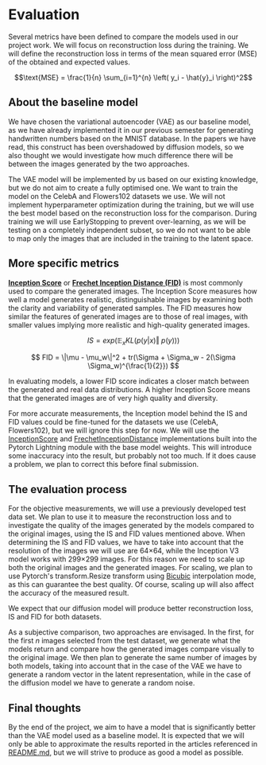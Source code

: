 # Evaluation

Several metrics have been defined to compare the models used in our project work. We will focus on reconstruction loss during the training. We will define the reconstruction loss in terms of the mean squared error (MSE) of the obtained and expected values.

$$\text{MSE} = \frac{1}{n} \sum_{i=1}^{n} \left( y_i - \hat{y}_i \right)^2$$

## About the baseline model
We have chosen the variational autoencoder (VAE) as our baseline model, as we have already implemented it in our previous semester for generating handwritten numbers based on the MNIST database. In the papers we have read, this construct has been overshadowed by diffusion models, so we also thought we would investigate how much difference there will be between the images generated by the two approaches.

The VAE model will be implemented by us based on our existing knowledge, but we do not aim to create a fully optimised one. We want to train the model on the CelebA and Flowers102 datasets we use. We will not implement hyperparameter optimization during the training, but we will use the best model based on the reconstruction loss for the comparison. During training we will use EarlyStopping to prevent over-learning, as we will be testing on a completely independent subset, so we do not want to be able to map only the images that are included in the training to the latent space.

## More specific metrics

**[Inception Score](https://en.wikipedia.org/wiki/Inception_score)** or **[Frechet Inception Distance (FID)](https://en.wikipedia.org/wiki/Fr%C3%A9chet_inception_distance)** is most commonly used to compare the generated images. The Inception Score measures how well a model generates realistic, distinguishable images by examining both the clarity and variability of generated samples. The FID measures how similar the features of generated images are to those of real images, with smaller values implying more realistic and high-quality generated images.

$$IS = exp(\mathbb{E}_x KL(p(y | x ) \Vert\ p(y)))$$

$$ FID = \|\mu - \mu_w\|^2 + tr(\Sigma + \Sigma_w - 2(\Sigma \Sigma_w)^{\frac{1}{2}}) $$

In evaluating models, a lower FID score indicates a closer match between the generated and real data distributions. A higher Inception Score means that the generated images are of very high quality and diversity. 

For more accurate measurements, the Inception model behind the IS and FID values could be fine-tuned for the datasets we use (CelebA, Flowers102), but we will ignore this step for now. We will use the [InceptionScore](https://lightning.ai/docs/torchmetrics/stable/image/inception_score.html) and [FrechetInceptionDistance](https://lightning.ai/docs/torchmetrics/stable/image/frechet_inception_distance.html) implementations built into the Pytorch Lightning module with the base model weights. This will introduce some inaccuracy into the result, but probably not too much. If it does cause a problem, we plan to correct this before final submission.

## The evaluation process

For the objective measurements, we will use a previously developed test data set. We plan to use it to measure the reconstruction loss and to investigate the quality of the images generated by the models compared to the original images, using the IS and FID values mentioned above. When determining the IS and FID values, we have to take into account that the resolution of the images we will use are 64×64, while the Inception V3 model works with 299×299 images. For this reason we need to scale up both the original images and the generated images. For scaling, we plan to use Pytorch's transform.Resize transform using [Bicubic](https://en.wikipedia.org/wiki/Bicubic_interpolation) interpolation mode, as this can guarantee the best quality. Of course, scaling up will also affect the accuracy of the measured result.

We expect that our diffusion model will produce better reconstruction loss, IS and FID for both datasets. 

As a subjective comparison, two approaches are envisaged. In the first, for the first $n$ images selected from the test dataset, we generate what the models return and compare how the generated images compare visually to the original image. We then plan to generate the same number of images by both models, taking into account that in the case of the VAE we have to generate a random vector in the latent representation, while in the case of the diffusion model we have to generate a random noise.

## Final thoughts

By the end of the project, we aim to have a model that is significantly better than the VAE model used as a baseline model. It is expected that we will only be able to approximate the results reported in the articles referenced in [README.md](https://github.com/Nemes2000/diffusion-model/blob/main/README.md), but we will strive to produce as good a model as possible.
